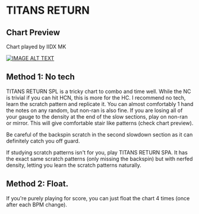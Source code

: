 # TITANS RETURN

## Chart Preview
Chart played by IIDX MK

[![IMAGE ALT TEXT](http://img.youtube.com/vi/5o5nWbiEkIQ/0.jpg)](https://youtu.be/5o5nWbiEkIQ?t=50 "[Beatmania IIDX 27 Heroic Verse] Titans Return SPL 正規")

## Method 1: No tech

TITANS RETURN SPL is a tricky chart to combo and time well. While the NC is trivial if you can hit HCN, this is more for the HC. I recommend no tech, learn the scratch pattern and replicate it. You can almost comfortably 1 hand the notes on any random, but non-ran is also fine. If you are losing all of your gauge to the density at the end of the slow sections, play on non-ran or mirror. This will give comfortable stair like patterns (check chart preview).

Be careful of the backspin scratch in the second slowdown section as it can definitely catch you off guard.

If studying scratch patterns isn't for you, play TITANS RETURN SPA. It has the exact same scratch patterns (only missing the backspin) but with nerfed density, letting you learn the scratch patterns naturally.

## Method 2: Float.

If you're purely playing for score, you can just float the chart 4 times (once after each BPM change).